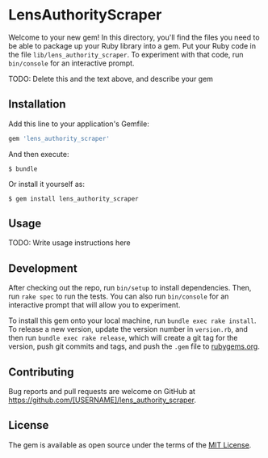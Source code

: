 # LensAuthorityScraper

Welcome to your new gem! In this directory, you'll find the files you need to be able to package up your Ruby library into a gem. Put your Ruby code in the file `lib/lens_authority_scraper`. To experiment with that code, run `bin/console` for an interactive prompt.

TODO: Delete this and the text above, and describe your gem

## Installation

Add this line to your application's Gemfile:

```ruby
gem 'lens_authority_scraper'
```

And then execute:

    $ bundle

Or install it yourself as:

    $ gem install lens_authority_scraper

## Usage

TODO: Write usage instructions here

## Development

After checking out the repo, run `bin/setup` to install dependencies. Then, run `rake spec` to run the tests. You can also run `bin/console` for an interactive prompt that will allow you to experiment.

To install this gem onto your local machine, run `bundle exec rake install`. To release a new version, update the version number in `version.rb`, and then run `bundle exec rake release`, which will create a git tag for the version, push git commits and tags, and push the `.gem` file to [rubygems.org](https://rubygems.org).

## Contributing

Bug reports and pull requests are welcome on GitHub at https://github.com/[USERNAME]/lens_authority_scraper.

## License

The gem is available as open source under the terms of the [MIT License](https://opensource.org/licenses/MIT).
